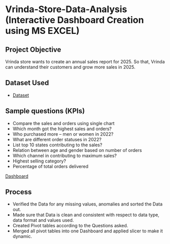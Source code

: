 # Vrinda-Store-Data-Analysis (Interactive Dashboard Creation using MS EXCEL) 

## Project Objective 
Vrinda store wants to create an annual sales report for 2025. So that, Vrinda can understand their customers and grow more sales in 2025.

## Dataset Used
- <a href="https://github.com/Peanut4Butter3Sandwich/Data-Analysis-Dashboard/blob/main/Vrinda%20Store%20Annual%20Report%202025.xlsx">Dataset</a>

## Sample questions (KPIs) 
- Compare the sales and orders using single chart 
- Which month got the highest sales and orders? 
- Who purchased more – men or women in 2022? 
- What are different order statuses in 2022? 
- List top 10 states contributing to the sales? 
- Relation between age and gender based on number of orders 
- Which channel in contributing to maximum sales? 
- Highest selling category? 
- Percentage of total orders delivered

<a href="https://github.com/Peanut4Butter3Sandwich/Data-Analysis-Dashboard/blob/main/Vrinda%20Store%20Annual%20Report%202025.jpg">Dashboard</a>

## Process 
- Verified the Data for any missing values, anomalies and sorted the Data out. 
- Made sure that Data is clean and consistent with respect to data type, data format and values used. 
- Created Pivot tables according to the Questions asked. 
- Merged all pivot tables into one Dashboard and applied slicer to make it dynamic.
